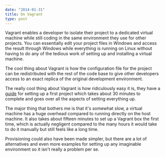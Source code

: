 ```yaml
---
date: "2014-01-31"
title: On Vagrant
type: post
---
```


Vagrant enables a developer to isolate their project to a dedicated virtual machine while still coding in the same environment they use for other projects. You can essentially edit your project files in Windows and access the result through Windows while everything is running on Linux without having to do any of the tedious work of setting up and installing a virtual machine.

The cool thing about Vagrant is how the configuration file for the project can be redistributed with the rest of the code base to give other developers access to an exact replica of the original development environment.

The really cool thing about Vagrant is how ridiculously easy it is, they have a [guide][1] for setting up a first project which takes about 30 minutes to complete and goes over all the aspects of setting everything up.

The major thing that bothers me is that it's somewhat slow, a virtual machine has a huge overhead compared to running directly on the host machine. It also takes about fifteen minutes to set up a Vagrant box the first time, which is actually negligent compared to the many hours it would take to do it manually but still feels like a long time.

Provisioning could also have been made simpler, but there are a lot of alternatives and even more examples for setting up any imaginable environment so it isn't really a problem per se.

 [1]: http://docs.vagrantup.com/v2/getting-started/index.html
